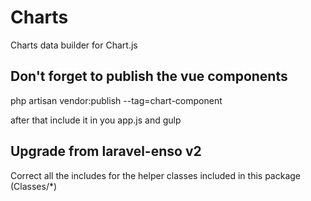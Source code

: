 # Charts
Charts data builder for Chart.js

## Don't forget to publish the vue components

php artisan vendor:publish --tag=chart-component

after that include it in you app.js and gulp

## Upgrade from laravel-enso v2

Correct all the includes for the helper classes included in this package (Classes/*)
